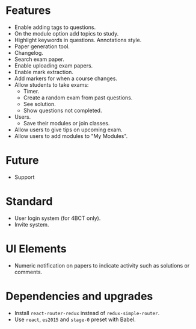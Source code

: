 # Features
* Enable adding tags to questions.
* On the module option add topics to study.
* Highlight keywords in questions. Annotations style.
* Paper generation tool.
* Changelog.
* Search exam paper.
* Enable uploading exam papers.
* Enable mark extraction.
* Add markers for when a course changes.
* Allow students to take exams:
    * Timer.
    * Create a random exam from past questions.
    * See solution.
    * Show questions not completed.
* Users.
    - Save their modules or join classes.
* Allow users to give tips on upcoming exam.
* Allow users to add modules to "My Modules".

# Future
* Support 

# Standard
* User login system (for 4BCT only).
* Invite system.

# UI Elements
* Numeric notification on papers to indicate activity such as solutions or comments.

# Dependencies and upgrades
* Install `react-router-redux` instead of `redux-simple-router`.
* Use `react`, `es2015` and `stage-0` preset with Babel.